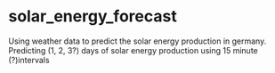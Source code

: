# solar_energy_forecast
Using weather data to predict the solar energy production in germany. Predicting (1, 2, 3?) days of solar energy production using 15 minute (?)intervals
